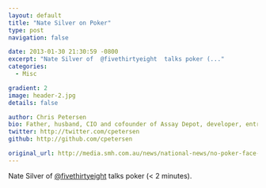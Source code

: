 ```yaml
---
layout: default
title: "Nate Silver on Poker"
type: post
navigation: false

date: 2013-01-30 21:30:59 -0800
excerpt: "Nate Silver of  @fivethirtyeight  talks poker (..."
categories:
  - Misc

gradient: 2
image: header-2.jpg
details: false

author: Chris Petersen
bio: Father, husband, CIO and cofounder of Assay Depot, developer, entrepreneur and technologist.
twitter: http://twitter.com/cpetersen
github: http://github.com/cpetersen

original_url: http://media.smh.com.au/news/national-news/no-poker-face-nate-silvers-card-playing-secrets-3987374.html
---
```



Nate Silver of  [@fivethirtyeight](https://twitter.com/fivethirtyeight)  talks poker (< 2 minutes). 

 
